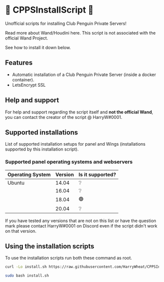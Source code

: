 # 🐧 CPPSInstallScript 🐧

Unofficial scripts for installing Club Penguin Private Servers!

Read more about Wand/Houdini here. This script is not associated with the official Wand Project.

See how to install it down below.

## Features

- Automatic installation of a Club Penguin Private Server (inside a docker container).
- LetsEncrypt SSL


## Help and support

For help and support regarding the script itself and **not the official Wand**, you can contact the creator of the script @ HarryW#0001.

## Supported installations

List of supported installation setups for panel and Wings (installations supported by this installation script).

### Supported panel operating systems and webservers

| Operating System | Version | Is it supported?      
| ---------------- | ------- | ------------------
| Ubuntu           | 14.04   | ❔     
|                  | 16.04   | ❔  
|                  | 18.04   | 🟢 
|                  | 20.04   | ❔

If you have tested any versions that are not on this list or have the question mark please contact HarryW#0001 on Discord even if the script didn't work on that version. 

## Using the installation scripts

To use the installation scripts  run  both these command as root.
```bash
curl -Lo install.sh https://raw.githubusercontent.com/HarryWheat/CPPSInstallScript/main/install.sh
```
```bash
sudo bash install.sh
```
